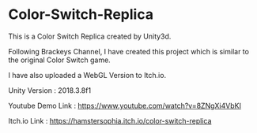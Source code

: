 # Color-Switch-Replica
 
This is a Color Switch Replica created by Unity3d.

Following Brackeys Channel, I have created this project which is similar to the original Color Switch game.

I have also uploaded a WebGL Version to Itch.io.

Unity Version : 2018.3.8f1

Youtube Demo Link : https://www.youtube.com/watch?v=8ZNgXi4VbKI

Itch.io Link : https://hamstersophia.itch.io/color-switch-replica
